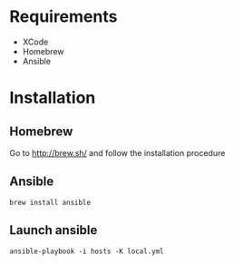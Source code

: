 Requirements
============

- XCode
- Homebrew
- Ansible

Installation
============

## Homebrew

Go to http://brew.sh/ and follow the installation procedure

## Ansible

```
brew install ansible
```

## Launch ansible

```
ansible-playbook -i hosts -K local.yml
```
